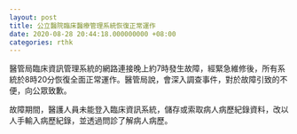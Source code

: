 ```yaml
---
layout: post
title: 公立醫院臨床醫療管理系統恢復正常運作
date: 2020-08-28 20:44:18.000000000 +08:00
categories: rthk
---
```


醫管局臨床資訊管理系統的網路連接晚上約7時發生故障，經緊急維修後，所有系統於8時20分恢復全面正常運作。醫管局說，會深入調查事件，對於故障引致的不便，向公眾致歉。

故障期間，醫護人員未能登入臨床資訊系統，儲存或索取病人病歷紀錄資料，改以人手輸入病歷紀錄，並透過問診了解病人病歷。
